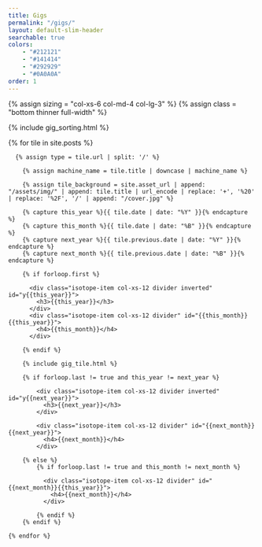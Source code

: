 ```yaml
---
title: Gigs
permalink: "/gigs/"
layout: default-slim-header
searchable: true
colors: 
    - "#212121"
    - "#141414"
    - "#292929"
    - "#0A0A0A"
order: 1
---
```


<div class="tiles container-fluid gigs">

  {% assign sizing = "col-xs-6 col-md-4 col-lg-3" %}
  {% assign class = "bottom thinner full-width" %}

  {% include gig_sorting.html %}

  <div class="row sorted-tiles">
    {% for tile in site.posts %}

      {% assign type = tile.url | split: '/' %}

        {% assign machine_name = tile.title | downcase | machine_name %}

        {% assign tile_background = site.asset_url | append: "/assets/img/" | append: tile.title | url_encode | replace: '+', '%20' | replace: '%2F', '/' | append: "/cover.jpg" %}

        {% capture this_year %}{{ tile.date | date: "%Y" }}{% endcapture %}
        {% capture this_month %}{{ tile.date | date: "%B" }}{% endcapture %}
        {% capture next_year %}{{ tile.previous.date | date: "%Y" }}{% endcapture %}
        {% capture next_month %}{{ tile.previous.date | date: "%B" }}{% endcapture %}

        {% if forloop.first %}

          <div class="isotope-item col-xs-12 divider inverted" id="y{{this_year}}">
            <h3>{{this_year}}</h3>
          </div>
          <div class="isotope-item col-xs-12 divider" id="{{this_month}}{{this_year}}">
            <h4>{{this_month}}</h4>
          </div>

        {% endif %}

        {% include gig_tile.html %}

        {% if forloop.last != true and this_year != next_year %}

            <div class="isotope-item col-xs-12 divider inverted" id="y{{next_year}}">
              <h3>{{next_year}}</h3>
            </div>

            <div class="isotope-item col-xs-12 divider" id="{{next_month}}{{next_year}}">
              <h4>{{next_month}}</h4>
            </div>

        {% else %}    
            {% if forloop.last != true and this_month != next_month %}
            
              <div class="isotope-item col-xs-12 divider" id="{{next_month}}{{this_year}}">
                <h4>{{next_month}}</h4>
              </div>

            {% endif %}
        {% endif %}

    {% endfor %}
  </div>
</div>
